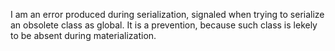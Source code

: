 I am an error produced during serialization, signaled when trying to serialize an obsolete class as global. It is a prevention, because such class is lekely to be absent during materialization.